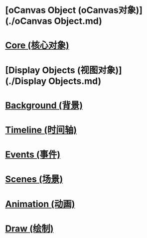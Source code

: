 # [oCanvas Object (oCanvas对象)](./oCanvas Object.md)

# [Core (核心对象)](./Core.md)

# [Display Objects (视图对象)](./Display Objects.md)

# [Background (背景)](./Background.md)

# [Timeline (时间轴)](./Timeline.md)

# [Events (事件)](./Events.md)

# [Scenes (场景)](./Scenes.md)

# [Animation (动画)](./Animation.md)

# [Draw (绘制)](./Draw.md)
